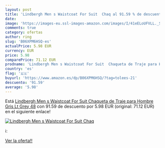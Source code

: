 ```yaml
---
layout: post
title: 'Lindbergh Men s Waistcoat For Suit  Chaq al 91.59 % de descuento'
date: 
image: 'https://images-eu.ssl-images-amazon.com/images/I/41eELoUFVLL._SL200_.jpg'
comments: true
category: ofertas
author: ring
slug: 'B06XPM6HSQ-es'
actualPrice: 5.98 EUR
currency: EUR
price: 5.98
comparePrice: 71.12 EUR
prodname: 'Lindbergh Men s Waistcoat For Suit  Chaqueta de Traje para Hombre  Gris  Lt Grey   48'
country: 'es'
flag: '🇪🇸'
buyurl: 'https://www.amazon.es/dp/B06XPM6HSQ/?tag=tolees-21'
descuento: '91.59'
average: '5.98'
---
```


Está [Lindbergh Men s Waistcoat For Suit  Chaqueta de Traje para Hombre  Gris  Lt Grey   48](https://www.amazon.es/dp/B06XPM6HSQ/?tag=tolees-21) con 91.59 de descuento por 5.98 EUR (original: 71.12 EUR) en el siguiente enlace!

[![Lindbergh Men s Waistcoat For Suit  Chaq](https://images-eu.ssl-images-amazon.com/images/I/41eELoUFVLL._SL200_.jpg)](https://www.amazon.es/dp/B06XPM6HSQ/?tag=tolees-21)

ℹ️:


[Ver la oferta!!](https://www.amazon.es/dp/B06XPM6HSQ/?tag=tolees-21)
